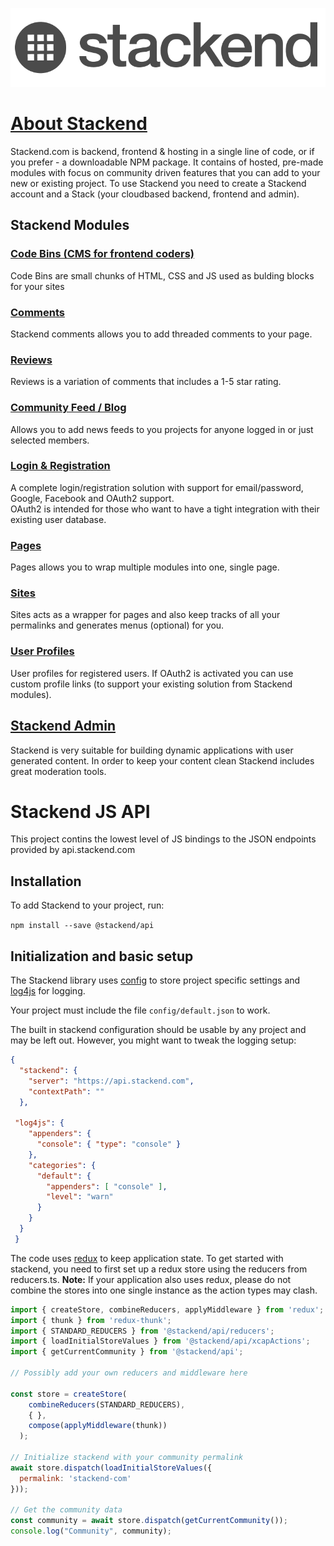 <p align="center" style="width:400px; width:auto">
  <a href="https://stackend.com">
    <img src="https://github.com/josh-sthlm/stackend-js-api/blob/master/stackend_logo_dark.png">
  </a>
</p>

# [About Stackend](https://stackend.com)
Stackend.com is backend, frontend & hosting in a single line of code, or if you prefer - a downloadable NPM package.
It contains of hosted, pre-made modules with focus on community driven features that you can add to your new or existing project.
To use Stackend you need to create a Stackend account and a Stack (your cloudbased backend, frontend and admin). 

## Stackend Modules

### [Code Bins (CMS for frontend coders)](https://stackend.com/product/codebin)
Code Bins are small chunks of HTML, CSS and JS used as bulding blocks for your sites<br>

### [Comments](https://stackend.com/product/comments)
Stackend comments allows you to add threaded comments to your page.<br>

### [Reviews](https://stackend.com/product/reviews)
Reviews is a variation of comments that includes a 1-5 star rating.<br>

### [Community Feed / Blog](https://stackend.com/product/feed)
Allows you to add news feeds to you projects for anyone logged in or just selected members.<br>

### [Login & Registration](https://stackend.com/product/login)
A complete login/registration solution with support for email/password, Google, Facebook and OAuth2 support.<br>
OAuth2 is intended for those who want to have a tight integration with their existing user database.

### [Pages](https://stackend.com/product/pages)
Pages allows you to wrap multiple modules into one, single page.<br>

### [Sites](https://stackend.com/product/sites)
Sites acts as a wrapper for pages and also keep tracks of all your permalinks and generates menus (optional) for you.<br>

### [User Profiles](https://stackend.com/product/login)
User profiles for registered users. If OAuth2 is activated you can use custom profile links (to support your existing solution from Stackend modules).<br>

## [Stackend Admin](https://stackend.com/product/admin)
Stackend is very suitable for building dynamic applications with user generated content. In order to keep your content clean Stackend includes great moderation tools.<br>


# Stackend JS API

This project contins the lowest level of JS bindings to the JSON endpoints provided by api.stackend.com

## Installation

To add Stackend to your project, run:

`npm install --save @stackend/api`

## Initialization and basic setup

The Stackend library uses [config](https://www.npmjs.com/package/config) to store project specific settings 
and [log4js](https://www.npmjs.com/package/log4js) for logging.

Your project must include the file `config/default.json` to work.

The built in stackend configuration should be usable by any project and may be left out. However, you might want to tweak the logging setup:

```json
{
  "stackend": {
    "server": "https://api.stackend.com",
    "contextPath": ""
  },
  
 "log4js": {
    "appenders": {
      "console": { "type": "console" }
    },
    "categories": {
      "default": {
        "appenders": [ "console" ],
        "level": "warn"
      }
    }
  }
 } 
```
The code uses [redux](https://www.npmjs.com/package/redux) to keep application state. 
To get started with stackend, you need to first set up a redux store using the reducers from reducers.ts. 
**Note:** If your application also uses redux, please do not combine the stores into one single instance as the action types may clash.

```javascript
import { createStore, combineReducers, applyMiddleware } from 'redux';
import { thunk } from 'redux-thunk';
import { STANDARD_REDUCERS } from '@stackend/api/reducers';
import { loadInitialStoreValues } from '@stackend/api/xcapActions';
import { getCurrentCommunity } from '@stackend/api';
    
// Possibly add your own reducers and middleware here

const store = createStore(
    combineReducers(STANDARD_REDUCERS),
    { },
    compose(applyMiddleware(thunk))
  );
    
// Initialize stackend with your community permalink
await store.dispatch(loadInitialStoreValues({
  permalink: 'stackend-com'
}));

// Get the community data
const community = await store.dispatch(getCurrentCommunity());
console.log("Community", community);
```

